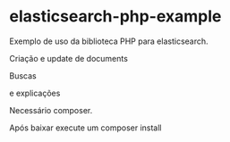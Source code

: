 elasticsearch-php-example
=========================

Exemplo de uso da biblioteca PHP para elasticsearch.

Criação e update de documents

Buscas

e explicações

Necessário composer.

Após baixar execute um composer install
